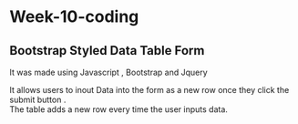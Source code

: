 # Week-10-coding

<h2> Bootstrap Styled Data Table Form</h2>

<p> It was made using Javascript , Bootstrap and Jquery</p>

<p> It allows users to inout Data into the form as a new row 
once they click the submit button . <br>The table adds a new row every time the user inputs 
data.</p>
